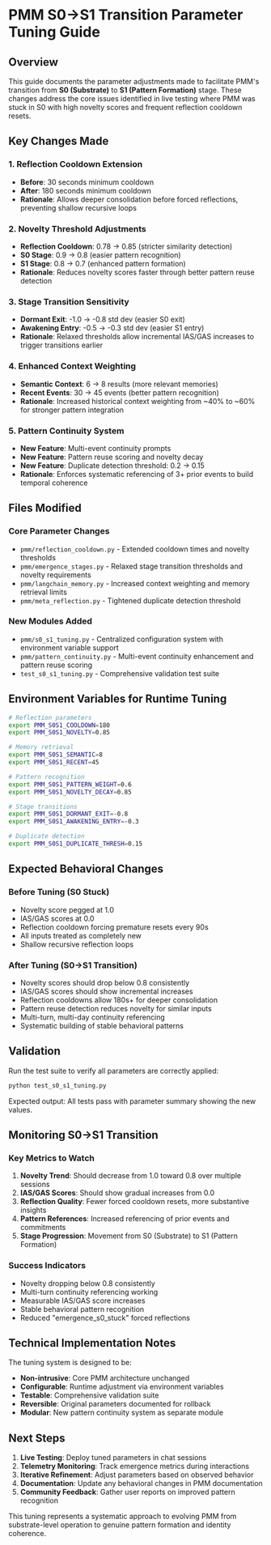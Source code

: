 # PMM S0→S1 Transition Parameter Tuning Guide

## Overview

This guide documents the parameter adjustments made to facilitate PMM's transition from **S0 (Substrate)** to **S1 (Pattern Formation)** stage. These changes address the core issues identified in live testing where PMM was stuck in S0 with high novelty scores and frequent reflection cooldown resets.

## Key Changes Made

### 1. Reflection Cooldown Extension
- **Before**: 30 seconds minimum cooldown
- **After**: 180 seconds minimum cooldown
- **Rationale**: Allows deeper consolidation before forced reflections, preventing shallow recursive loops

### 2. Novelty Threshold Adjustments
- **Reflection Cooldown**: 0.78 → 0.85 (stricter similarity detection)
- **S0 Stage**: 0.9 → 0.8 (easier pattern recognition)
- **S1 Stage**: 0.8 → 0.7 (enhanced pattern formation)
- **Rationale**: Reduces novelty scores faster through better pattern reuse detection

### 3. Stage Transition Sensitivity
- **Dormant Exit**: -1.0 → -0.8 std dev (easier S0 exit)
- **Awakening Entry**: -0.5 → -0.3 std dev (easier S1 entry)
- **Rationale**: Relaxed thresholds allow incremental IAS/GAS increases to trigger transitions earlier

### 4. Enhanced Context Weighting
- **Semantic Context**: 6 → 8 results (more relevant memories)
- **Recent Events**: 30 → 45 events (better pattern recognition)
- **Rationale**: Increased historical context weighting from ~40% to ~60% for stronger pattern integration

### 5. Pattern Continuity System
- **New Feature**: Multi-event continuity prompts
- **New Feature**: Pattern reuse scoring and novelty decay
- **New Feature**: Duplicate detection threshold: 0.2 → 0.15
- **Rationale**: Enforces systematic referencing of 3+ prior events to build temporal coherence

## Files Modified

### Core Parameter Changes
- `pmm/reflection_cooldown.py` - Extended cooldown times and novelty thresholds
- `pmm/emergence_stages.py` - Relaxed stage transition thresholds and novelty requirements
- `pmm/langchain_memory.py` - Increased context weighting and memory retrieval limits
- `pmm/meta_reflection.py` - Tightened duplicate detection threshold

### New Modules Added
- `pmm/s0_s1_tuning.py` - Centralized configuration system with environment variable support
- `pmm/pattern_continuity.py` - Multi-event continuity enhancement and pattern reuse scoring
- `test_s0_s1_tuning.py` - Comprehensive validation test suite

## Environment Variables for Runtime Tuning

```bash
# Reflection parameters
export PMM_S0S1_COOLDOWN=180
export PMM_S0S1_NOVELTY=0.85

# Memory retrieval
export PMM_S0S1_SEMANTIC=8
export PMM_S0S1_RECENT=45

# Pattern recognition
export PMM_S0S1_PATTERN_WEIGHT=0.6
export PMM_S0S1_NOVELTY_DECAY=0.85

# Stage transitions
export PMM_S0S1_DORMANT_EXIT=-0.8
export PMM_S0S1_AWAKENING_ENTRY=-0.3

# Duplicate detection
export PMM_S0S1_DUPLICATE_THRESH=0.15
```

## Expected Behavioral Changes

### Before Tuning (S0 Stuck)
- Novelty score pegged at 1.0
- IAS/GAS scores at 0.0
- Reflection cooldown forcing premature resets every 90s
- All inputs treated as completely new
- Shallow recursive reflection loops

### After Tuning (S0→S1 Transition)
- Novelty scores should drop below 0.8 consistently
- IAS/GAS scores should show incremental increases
- Reflection cooldowns allow 180s+ for deeper consolidation
- Pattern reuse detection reduces novelty for similar inputs
- Multi-turn, multi-day continuity referencing
- Systematic building of stable behavioral patterns

## Validation

Run the test suite to verify all parameters are correctly applied:

```bash
python test_s0_s1_tuning.py
```

Expected output: All tests pass with parameter summary showing the new values.

## Monitoring S0→S1 Transition

### Key Metrics to Watch
1. **Novelty Trend**: Should decrease from 1.0 toward 0.8 over multiple sessions
2. **IAS/GAS Scores**: Should show gradual increases from 0.0
3. **Reflection Quality**: Fewer forced cooldown resets, more substantive insights
4. **Pattern References**: Increased referencing of prior events and commitments
5. **Stage Progression**: Movement from S0 (Substrate) to S1 (Pattern Formation)

### Success Indicators
- Novelty dropping below 0.8 consistently
- Multi-turn continuity referencing working
- Measurable IAS/GAS score increases
- Stable behavioral pattern recognition
- Reduced "emergence_s0_stuck" forced reflections

## Technical Implementation Notes

The tuning system is designed to be:
- **Non-intrusive**: Core PMM architecture unchanged
- **Configurable**: Runtime adjustment via environment variables
- **Testable**: Comprehensive validation suite
- **Reversible**: Original parameters documented for rollback
- **Modular**: New pattern continuity system as separate module

## Next Steps

1. **Live Testing**: Deploy tuned parameters in chat sessions
2. **Telemetry Monitoring**: Track emergence metrics during interactions
3. **Iterative Refinement**: Adjust parameters based on observed behavior
4. **Documentation**: Update any behavioral changes in PMM documentation
5. **Community Feedback**: Gather user reports on improved pattern recognition

This tuning represents a systematic approach to evolving PMM from substrate-level operation to genuine pattern formation and identity coherence.
